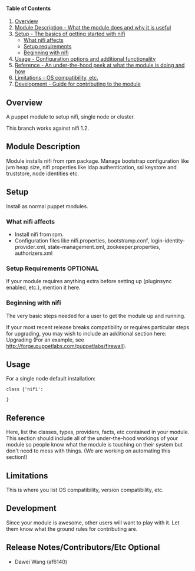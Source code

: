 #### Table of Contents

1. [Overview](#overview)
2. [Module Description - What the module does and why it is useful](#module-description)
3. [Setup - The basics of getting started with nifi](#setup)
    * [What nifi affects](#what-nifi-affects)
    * [Setup requirements](#setup-requirements)
    * [Beginning with nifi](#beginning-with-nifi)
4. [Usage - Configuration options and additional functionality](#usage)
5. [Reference - An under-the-hood peek at what the module is doing and how](#reference)
5. [Limitations - OS compatibility, etc.](#limitations)
6. [Development - Guide for contributing to the module](#development)

## Overview

A puppet module to setup nifi, single node or cluster.

This branch works against nifi 1.2.

## Module Description

Module installs nifi from rpm package. Manage bootstrap configuration like jvm heap size, nifi properties like ldap authentication, ssl keystore and truststore, node identities etc.

## Setup

Install as normal puppet modules.

### What nifi affects

* Install nifi from rpm.
* Configuration files like nifi.properties, bootstramp.conf, login-identity-provider.xml, state-management.xml, zookeeper.properties, authorizers.xml

### Setup Requirements **OPTIONAL**

If your module requires anything extra before setting up (pluginsync enabled, etc.), mention it here.

### Beginning with nifi

The very basic steps needed for a user to get the module up and running.

If your most recent release breaks compatibility or requires particular steps for upgrading, you may wish to include an additional section here: Upgrading (For an example, see http://forge.puppetlabs.com/puppetlabs/firewall).

## Usage

For a single node default installation:

```
class {'nifi':

}
```

## Reference

Here, list the classes, types, providers, facts, etc contained in your module. This section should include all of the under-the-hood workings of your module so people know what the module is touching on their system but don't need to mess with things. (We are working on automating this section!)

## Limitations

This is where you list OS compatibility, version compatibility, etc.

## Development

Since your module is awesome, other users will want to play with it. Let them know what the ground rules for contributing are.

## Release Notes/Contributors/Etc **Optional**

* Dawei Wang (af6140)
